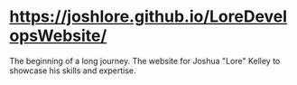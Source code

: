 # https://joshlore.github.io/LoreDevelopsWebsite/
The beginning of a long journey. The website for Joshua "Lore" Kelley to showcase his skills and expertise.
